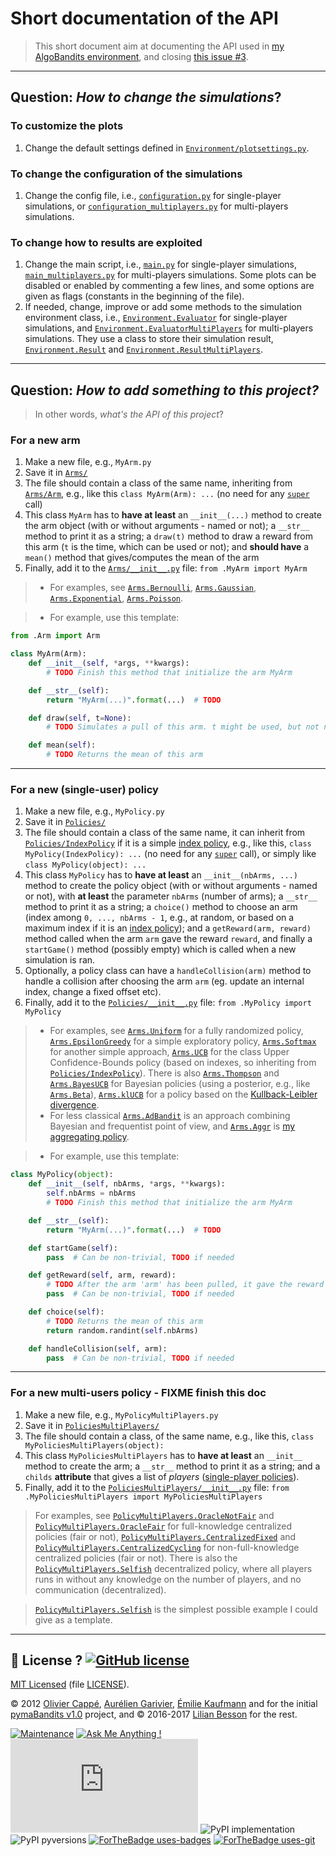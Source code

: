# Short documentation of the API
> This short document aim at documenting the API used in [my AlgoBandits environment](https://github.com/Naereen/AlgoBandits/), and closing [this issue #3](https://github.com/Naereen/AlgoBandits/issues/3).

----

## Question: *How to change the simulations*?
### To customize the plots
1. Change the default settings defined in [`Environment/plotsettings.py`](Environment/plotsettings.py).

### To change the configuration of the simulations
1. Change the config file, i.e., [`configuration.py`](configuration.py) for single-player simulations, or [`configuration_multiplayers.py`](configuration_multiplayers.py) for multi-players simulations.

### To change how to results are exploited
1. Change the main script, i.e., [`main.py`](main.py) for single-player simulations, [`main_multiplayers.py`](main_multiplayers.py) for multi-players simulations. Some plots can be disabled or enabled by commenting a few lines, and some options are given as flags (constants in the beginning of the file).
2. If needed, change, improve or add some methods to the simulation environment class, i.e., [`Environment.Evaluator`](Environment/Evaluator.py) for single-player simulations, and [`Environment.EvaluatorMultiPlayers`](Environment/EvaluatorMultiPlayers.py) for multi-players simulations. They use a class to store their simulation result, [`Environment.Result`](Environment/Result.py) and [`Environment.ResultMultiPlayers`](Environment/ResultMultiPlayers.py).

----

## Question: *How to add something to this project?*
> In other words, *what's the API of this project*?

### For a **new arm**
1. Make a new file, e.g., `MyArm.py`
2. Save it in [`Arms/`](Arms/)
3. The file should contain a class of the same name, inheriting from [`Arms/Arm`](Arms/Arm.py), e.g., like this `class MyArm(Arm): ...` (no need for any [`super`](https://stackoverflow.com/questions/576169/ddg#576183) call)
4. This class `MyArm` has to **have at least** an `__init__(...)` method to create the arm object (with or without arguments - named or not); a `__str__` method to print it as a string; a `draw(t)` method to draw a reward from this arm (`t` is the time, which can be used or not); and **should have** a `mean()` method that gives/computes the mean of the arm
5. Finally, add it to the [`Arms/__init__.py`](Arms/__init__.py) file: `from .MyArm import MyArm`

> - For examples, see [`Arms.Bernoulli`](Arms/Bernoulli.py), [`Arms.Gaussian`](Arms/Gaussian.py), [`Arms.Exponential`](Arms/Exponential.py), [`Arms.Poisson`](Arms/Poisson.py).

> - For example, use this template:

```python
from .Arm import Arm

class MyArm(Arm):
    def __init__(self, *args, **kwargs):
        # TODO Finish this method that initialize the arm MyArm

    def __str__(self):
        return "MyArm(...)".format(...)  # TODO

    def draw(self, t=None):
        # TODO Simulates a pull of this arm. t might be used, but not necessarily

    def mean(self):
        # TODO Returns the mean of this arm
```

----

### For a **new (single-user) policy**
1. Make a new file, e.g., `MyPolicy.py`
2. Save it in [`Policies/`](Policies/)
3. The file should contain a class of the same name, it can inherit from [`Policies/IndexPolicy`](Policies/IndexPolicy.py) if it is a simple [index policy](Policies/IndexPolicy.py), e.g., like this, `class MyPolicy(IndexPolicy): ...` (no need for any [`super`](https://stackoverflow.com/questions/576169/ddg#576183) call), or simply like `class MyPolicy(object): ...`
4. This class `MyPolicy` has to **have at least** an `__init__(nbArms, ...)` method to create the policy object (with or without arguments - named or not), with **at least** the parameter `nbArms` (number of arms); a `__str__` method to print it as a string; a `choice()` method to choose an arm (index among `0, ..., nbArms - 1`, e.g., at random, or based on a maximum index if it is an [index policy](Policies/IndexPolicy.py)); and a `getReward(arm, reward)` method called when the arm `arm` gave the reward `reward`, and finally a `startGame()` method (possibly empty) which is called when a new simulation is ran.
5. Optionally, a policy class can have a `handleCollision(arm)` method to handle a collision after choosing the arm `arm` (eg. update an internal index, change a fixed offset etc).
6. Finally, add it to the [`Policies/__init__.py`](Policies/__init__.py) file: `from .MyPolicy import MyPolicy`

> - For examples, see [`Arms.Uniform`](Arms/Uniform.py) for a fully randomized policy, [`Arms.EpsilonGreedy`](Arms/EpsilonGreedy.py) for a simple exploratory policy, [`Arms.Softmax`](Arms/Softmax.py) for another simple approach, [`Arms.UCB`](Arms/UCB.py) for the class Upper Confidence-Bounds policy (based on indexes, so inheriting from [`Policies/IndexPolicy`](Policies/IndexPolicy.py)). There is also [`Arms.Thompson`](Arms/Thompson.py) and [`Arms.BayesUCB`](Arms/BayesUCB.py) for Bayesian policies (using a posterior, e.g., like [`Arms.Beta`](Arms/Beta.py)), [`Arms.klUCB`](Arms/klUCB.py) for a policy based on the [Kullback-Leibler divergence](https://en.wikipedia.org/wiki/Kullback%E2%80%93Leibler_divergence).
> - For less classical [`Arms.AdBandit`](Arms/AdBandit.py) is an approach combining Bayesian and frequentist point of view, and [`Arms.Aggr`](Arms/Aggr.py) is [my aggregating policy](Aggr.md).

> - For example, use this template:

```python
class MyPolicy(object):
    def __init__(self, nbArms, *args, **kwargs):
        self.nbArms = nbArms
        # TODO Finish this method that initialize the arm MyArm

    def __str__(self):
        return "MyArm(...)".format(...)  # TODO

    def startGame(self):
        pass  # Can be non-trivial, TODO if needed

    def getReward(self, arm, reward):
        # TODO After the arm 'arm' has been pulled, it gave the reward 'reward'
        pass  # Can be non-trivial, TODO if needed

    def choice(self):
        # TODO Returns the mean of this arm
        return random.randint(self.nbArms)

    def handleCollision(self, arm):
        pass  # Can be non-trivial, TODO if needed
```

----

### For a **new multi-users policy** - FIXME finish this doc
1. Make a new file, e.g., `MyPolicyMultiPlayers.py`
2. Save it in [`PoliciesMultiPlayers/`](PoliciesMultiPlayers/)
3. The file should contain a class, of the same name, e.g., like this, `class MyPoliciesMultiPlayers(object):`
4. This class `MyPoliciesMultiPlayers` has to **have at least** an `__init__` method to create the arm; a `__str__` method to print it as a string; and a `childs` **attribute** that gives a list of *players* ([single-player policies](#for-a-new-single-user-policy)).
5. Finally, add it to the [`PoliciesMultiPlayers/__init__.py`](PoliciesMultiPlayers/__init__.py) file: `from .MyPoliciesMultiPlayers import MyPoliciesMultiPlayers`

> For examples, see [`PolicyMultiPlayers.OracleNotFair`](PolicyMultiPlayers/OracleNotFair.py) and [`PolicyMultiPlayers.OracleFair`](PolicyMultiPlayers/OracleFair.py) for full-knowledge centralized policies (fair or not), [`PolicyMultiPlayers.CentralizedFixed`](PolicyMultiPlayers/CentralizedFixed.py) and [`PolicyMultiPlayers.CentralizedCycling`](PolicyMultiPlayers/CentralizedCycling.py) for non-full-knowledge centralized policies (fair or not). There is also the [`PolicyMultiPlayers.Selfish`](PolicyMultiPlayers/Selfish.py) decentralized policy, where all players runs in without any knowledge on the number of players, and no communication (decentralized).

> [`PolicyMultiPlayers.Selfish`](PolicyMultiPlayers/Selfish.py) is the simplest possible example I could give as a template.

----

## :scroll: License ? [![GitHub license](https://img.shields.io/github/license/Naereen/AlgoBandits.svg)](https://github.com/Naereen/AlgoBandits/blob/master/LICENSE)
[MIT Licensed](https://lbesson.mit-license.org/) (file [LICENSE](LICENSE)).

© 2012 [Olivier Cappé](http://perso.telecom-paristech.fr/%7Ecappe/), [Aurélien Garivier](https://www.math.univ-toulouse.fr/%7Eagarivie/), [Émilie Kaufmann](http://chercheurs.lille.inria.fr/ekaufman/) and for the initial [pymaBandits v1.0](http://mloss.org/software/view/415/) project, and © 2016-2017 [Lilian Besson](https://GitHub.com/Naereen) for the rest.

[![Maintenance](https://img.shields.io/badge/Maintained%3F-yes-green.svg)](https://GitHub.com/Naereen/AlgoBandits/graphs/commit-activity)
[![Ask Me Anything !](https://img.shields.io/badge/Ask%20me-anything-1abc9c.svg)](https://GitHub.com/Naereen/ama)
[![Analytics](https://ga-beacon.appspot.com/UA-38514290-17/github.com/Naereen/AlgoBandits/README.md?pixel)](https://GitHub.com/Naereen/AlgoBandits/)
![PyPI implementation](https://img.shields.io/pypi/implementation/ansicolortags.svg)
![PyPI pyversions](https://img.shields.io/pypi/pyversions/ansicolortags.svg)
[![ForTheBadge uses-badges](http://ForTheBadge.com/images/badges/uses-badges.svg)](http://ForTheBadge.com)
[![ForTheBadge uses-git](http://ForTheBadge.com/images/badges/uses-git.svg)](https://GitHub.com/)
